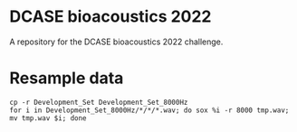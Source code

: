 # DCASE bioacoustics 2022
A repository for the DCASE bioacoustics 2022 challenge.

# Resample data
    cp -r Development_Set Development_Set_8000Hz
    for i in Development_Set_8000Hz/*/*/*.wav; do sox %i -r 8000 tmp.wav; mv tmp.wav $i; done
